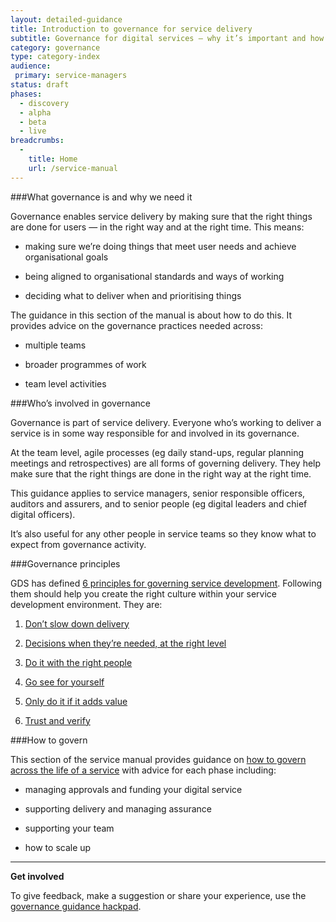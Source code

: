 ```yaml
---
layout: detailed-guidance
title: Introduction to governance for service delivery
subtitle: Governance for digital services — why it’s important and how to get it right
category: governance
type: category-index
audience:
 primary: service-managers
status: draft
phases:
  - discovery
  - alpha
  - beta
  - live
breadcrumbs:
  -
    title: Home
    url: /service-manual
---
```


###What governance is and why we need it

Governance enables service delivery by making sure that the right things are done for users — in the right way and at the right time. This means:

* making sure we’re doing things that meet user needs and achieve organisational goals

* being aligned to organisational standards and ways of working

* deciding what to deliver when and prioritising things

The guidance in this section of the manual is about how to do this. It provides advice on the governance practices needed across:

* multiple teams

* broader programmes of work

* team level activities

###Who’s involved in governance

Governance is part of service delivery. Everyone who’s working to deliver a service is in some way responsible for and involved in its governance.

At the team level, agile processes (eg daily stand-ups, regular planning meetings and retrospectives) are all forms of governing delivery. They help make sure that the right things are done in the right way at the right time.

This guidance applies to service managers, senior responsible officers, auditors and assurers, and to senior people (eg digital leaders and chief digital officers). 

It’s also useful for any other people in service teams so they know what to expect from governance activity.

###Governance principles

GDS has defined [6 principles for governing service development](/service-manual/governance/governance-principles). Following them should help you create the right culture within your service development environment. They are:

1. [Don’t slow down delivery](/service-manual/governance/governance-principles#dont-slow-down-delivery)

2. [Decisions when they’re needed, at the right level](/service-manual/governance/governance-principles#decisions-when-theyre-needed-at-the-right-level)

3. [Do it with the right people](/service-manual/governance/governance-principles#do-it-with-the-right-people)

4. [Go see for yourself](/service-manual/governance/governance-principles#go-see-for-yourself)

5. [Only do it if it adds value](/service-manual/governance/governance-principles#only-do-it-if-it-adds-value)

6. [Trust and verify](/service-manual/governance/governance-principles#trust-and-verify)

###How to govern

This section of the service manual provides guidance on [how to govern across the life of a service](/service-manual/governance-across-the-life-of-a-service) with advice for each phase including:

* managing approvals and funding your digital service

* supporting delivery and managing assurance

* supporting your team

* how to scale up

<hr>

**Get involved**

To give feedback, make a suggestion or share your experience, use the [governance guidance hackpad](https://gds-governance-guidance.hackpad.com/Introduction-to-governance-for-service-delivery-KvxJZEmVmdb).

